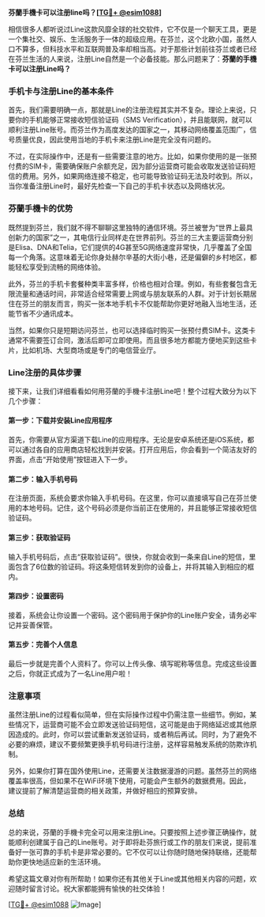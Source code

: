 **芬蘭手機卡可以注册line吗？[[TG💪+ @esim1088](https://t.me/s/esim1088)]**

相信很多人都听说过Line这款风靡全球的社交软件，它不仅是一个聊天工具，更是一个集社交、娱乐、生活服务于一体的超级应用。在芬兰，这个北欧小国，虽然人口不算多，但科技水平和互联网普及率却相当高。对于那些计划前往芬兰或者已经在芬兰生活的人来说，注册Line自然是一个必备技能。那么问题来了：**芬蘭的手機卡可以注册Line吗？**

### 手机卡与注册Line的基本条件

首先，我们需要明确一点，那就是Line的注册流程其实并不复杂。理论上来说，只要你的手机能够正常接收短信验证码（SMS Verification），并且能联网，就可以顺利注册Line账号。而芬兰作为高度发达的国家之一，其移动网络覆盖范围广，信号质量优良，因此使用当地的手机卡来注册Line是完全没有问题的。

不过，在实际操作中，还是有一些需要注意的地方。比如，如果你使用的是一张预付费的SIM卡，需要确保账户余额充足，因为部分运营商可能会收取发送验证码短信的费用。另外，如果网络连接不稳定，也可能导致验证码无法及时收到。所以，当你准备注册Line时，最好先检查一下自己的手机卡状态以及网络状况。

### 芬蘭手機卡的优势

既然提到芬兰，我们就不得不聊聊这里独特的通信环境。芬兰被誉为“世界上最具创新力的国家”之一，其电信行业同样走在世界前列。芬兰的三大主要运营商分别是Elisa、DNA和Telia，它们提供的4G甚至5G网络速度非常快，几乎覆盖了全国每一个角落。这意味着无论你身处赫尔辛基的大街小巷，还是偏僻的乡村地区，都能轻松享受到流畅的网络体验。

此外，芬兰的手机卡套餐种类丰富多样，价格也相对合理。例如，有些套餐包含无限流量和通话时间，非常适合经常需要上网或与朋友联系的人群。对于计划长期居住在芬兰的朋友而言，购买一张本地手机卡不仅能帮助你更好地融入当地生活，还能节省不少通讯成本。

当然，如果你只是短期访问芬兰，也可以选择临时购买一张预付费SIM卡。这类卡通常不需要签订合同，激活后即可立即使用。而且很多地方都能方便地买到这些卡片，比如机场、大型商场或是专门的电信营业厅。

### Line注册的具体步骤

接下来，让我们详细看看如何用芬蘭的手機卡注册Line吧！整个过程大致分为以下几个步骤：

#### 第一步：下载并安装Line应用程序
首先，你需要从官方渠道下载Line的应用程序。无论是安卓系统还是iOS系统，都可以通过各自的应用商店轻松找到并安装。打开应用后，你会看到一个简洁友好的界面，点击“开始使用”按钮进入下一步。

#### 第二步：输入手机号码
在注册页面，系统会要求你输入手机号码。在这里，你可以直接填写自己在芬兰使用的本地号码。记住，这个号码必须是你当前正在使用的，并且能够正常接收短信验证码。

#### 第三步：获取验证码
输入手机号码后，点击“获取验证码”。很快，你就会收到一条来自Line的短信，里面包含了6位数的验证码。将这条短信转发到你的设备上，并将其输入到相应的框内。

#### 第四步：设置密码
接着，系统会让你设置一个密码。这个密码用于保护你的Line账户安全，请务必牢记并妥善保管。

#### 第五步：完善个人信息
最后一步就是完善个人资料了。你可以上传头像、填写昵称等信息。完成这些设置之后，你就正式成为了一名Line用户啦！

### 注意事项

虽然注册Line的过程看似简单，但在实际操作过程中仍需注意一些细节。例如，某些情况下，运营商可能不会立即发送验证码短信，这可能是由于网络延迟或其他原因造成的。此时，你可以尝试重新发送验证码，或者稍后再试。同时，为了避免不必要的麻烦，建议不要频繁更换手机号码进行注册，这样容易触发系统的防欺诈机制。

另外，如果你打算在国外使用Line，还需要关注数据漫游的问题。虽然芬兰的网络覆盖率很高，但如果不在WiFi环境下使用，可能会产生额外的数据费用。因此，建议提前了解清楚运营商的相关政策，并做好相应的预算安排。

### 总结

总的来说，芬蘭的手機卡完全可以用来注册Line。只要按照上述步骤正确操作，就能顺利创建属于自己的Line账号。对于即将赴芬旅行或工作的朋友们来说，提前准备好一张可靠的手机卡是非常必要的。它不仅可以让你随时随地保持联络，还能帮助你更快地适应新的生活环境。

希望这篇文章对你有所帮助！如果你还有其他关于Line或其他相关内容的问题，欢迎随时留言讨论。祝大家都能拥有愉快的社交体验！

[[TG💪+ @esim1088](https://t.me/s/esim1088) ![Image](https://i.postimg.cc/4NQfJmqS/Snipaste-2025-05-13-00-14-12.png)]